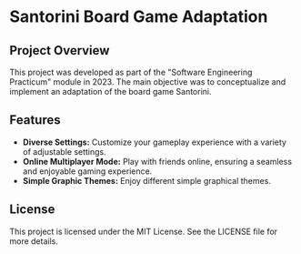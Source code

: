 <!DOCTYPE html>
<html lang="en">
<head>
    <meta charset="UTF-8">
    <meta name="viewport" content="width=device-width, initial-scale=1.0">
</head>
<body>

<h1>Santorini Board Game Adaptation</h1>

<h2>Project Overview</h2>
<p>This project was developed as part of the "Software Engineering Practicum" module in 2023. The main objective was to conceptualize and implement an adaptation of the board game Santorini.</p>

<h2>Features</h2>
<ul>
    <li><strong>Diverse Settings:</strong> Customize your gameplay experience with a variety of adjustable settings.</li>
    <li><strong>Online Multiplayer Mode:</strong> Play with friends online, ensuring a seamless and enjoyable gaming experience.</li>
    <li><strong>Simple Graphic Themes:</strong> Enjoy different simple graphical themes.</li>
</ul>


<h2>License</h2>
<p>This project is licensed under the MIT License. See the LICENSE file for more details.</p>
</body>
</html>
